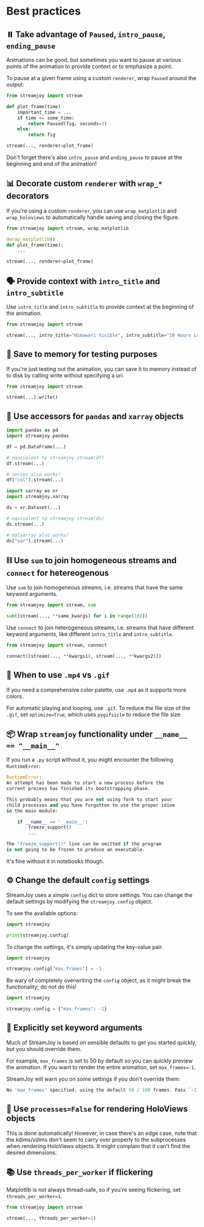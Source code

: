 # Best practices

## ⏸️ Take advantage of `Paused`, `intro_pause`, `ending_pause`

Animations can be good, but sometimes you want to pause at various points of the animation to provide context or to emphasize a point.

To pause at a given frame using a custom `renderer`, wrap `Paused` around the output:

```python
from streamjoy import stream

def plot_frame(time)
    important_time = ...
    if time == some_time:
        return Paused(fig, seconds=3)
    else:
        return fig

stream(..., renderer=plot_frame)
```

Don't forget there's also `intro_pause` and `ending_pause` to pause at the beginning and end of the animation!

## 📊 Decorate custom `renderer` with `wrap_*` decorators

If you're using a custom `renderer`, you can use `wrap_matplotlib` and `wrap_holoviews` to automatically handle saving and closing the figure.

```python
from streamjoy import stream, wrap_matplotlib

@wrap_matplotlib()
def plot_frame(time):
    ...

stream(..., renderer=plot_frame)
```

## 🗣️ Provide context with `intro_title` and `intro_subtitle`

Use `intro_title` and `intro_subtitle` to provide context at the beginning of the animation.

```python
from streamjoy import stream

stream(..., intro_title="Himawari Visible", intro_subtitle="10 Hours Loop")
```

## 💾 Save to memory for testing purposes

If you're just testing out the animation, you can save it to memory instead of to disk by calling write without specifying a uri.

```python
from streamjoy import stream

stream(...).write()
```

## 🚪 Use accessors for `pandas` and `xarray` objects

```python
import pandas as pd
import streamjoy.pandas

df = pd.DataFrame(...)

# equivalent to streamjoy.stream(df)
df.stream(...)

# series also works!
df["col"].stream(...)
```

```python
import xarray as xr
import streamjoy.xarray

ds = xr.Dataset(...)

# equivalent to streamjoy.stream(ds)
ds.stream(...)

# dataarray also works!
ds["var"].stream(...)
```

## ⛓️ Use `sum` to join homogeneous streams and `connect` for hetereogenous

Use `sum` to join homogeneous streams, i.e. streams that have the same keyword arguments.

```python
from streamjoy import stream, sum

sum([stream(..., **same_kwargs) for i in range(10)])
```

Use `connect` to join heterogeneous streams, i.e. streams that have different keyword arguments, like different `intro_title` and `intro_subtitle`.

```python
from streamjoy import stream, connect

connect([stream(..., **kwargs1), stream(..., **kwargs2)])
```

## 🎥 When to use `.mp4` vs `.gif`

If you need a comprehensive color palette, use `.mp4` as it supports more colors.

For automatic playing and looping, use `.gif`. To reduce the file size of the `.gif`, set `optimize=True`, which uses `pygifsicle` to reduce the file size.

## 📦 Wrap `streamjoy` functionality under `__name__ == "__main__"`

If you run a `.py` script without it, you might encounter the following `RuntimeError`:

```python
RuntimeError:
An attempt has been made to start a new process before the
current process has finished its bootstrapping phase.

This probably means that you are not using fork to start your
child processes and you have forgotten to use the proper idiom
in the main module:

    if __name__ == '__main__':
        freeze_support()
        ...

The "freeze_support()" line can be omitted if the program
is not going to be frozen to produce an executable.
```

It's fine without it in notebooks though.

## ⚙️ Change the default `config` settings

StreamJoy uses a simple `config` dict to store settings. You can change the default settings by modifying the `streamjoy.config` object.

To see the available options:
```python
import streamjoy

print(streamjoy.config)
```

To change the settings, it's simply updating the key-value pair.
```python
import streamjoy

streamjoy.config["max_frames"] = -1
```

Be wary of completely overwriting the `config` object, as it might break the functionality; do not do this!
```python
import streamjoy

streamjoy.config = {"max_frames": -1}
```

## 🔧 Explicitly set keyword arguments

Much of StreamJoy is based on sensible defaults to get you started quickly, but you should override them.

For example, `max_frames` is set to 50 by default so you can quickly preview the animation. If you want to render the entire animation, set `max_frames=-1`.

StreamJoy will warn you on some settings if you don't override them:

```python
No 'max_frames' specified; using the default 50 / 100 frames. Pass `-1` to use all frames. Suppress this by passing 'max_frames'.
```

## 🧩 Use `processes=False` for rendering HoloViews objects

This is done automatically! However, in case there's an edge case, note that the kdims/vdims don't seem to carry over properly to the subprocesses when rendering HoloViews objects. It might complain that it can't find the desired dimensions.

## 📚 Use `threads_per_worker` if flickering

Matplotlib is not always thread-safe, so if you're seeing flickering, set `threads_per_worker=1`.

```python
from streamjoy import stream

stream(..., threads_per_worker=1)
```